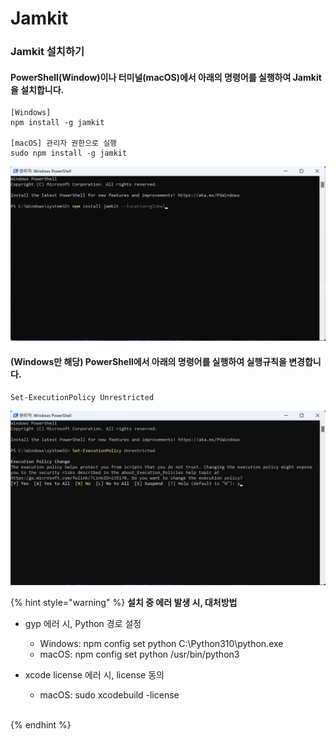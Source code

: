 # Jamkit

### Jamkit 설치하기

#### PowerShell(Window)이나 터미널(macOS)에서 아래의 명령어를 실행하여 Jamkit을 설치합니다.

```
[Windows]
npm install -g jamkit

[macOS] 관리자 권한으로 실행
sudo npm install -g jamkit
```

![](images/npm-install-jamkit.png)

#### (Windows만 해당) PowerShell에서 아래의 명령어를 실행하여 실행규칙을 변경합니다.

```
Set-ExecutionPolicy Unrestricted
```

![](images/windows-powershell-run-policy.png)

{% hint style="warning" %}
**설치 중 에러 발생 시, 대처방법**

* gyp 에러 시, Python 경로 설정
  * Windows: npm config set python C:\Python310\python.exe
  * macOS: npm config set python /usr/bin/python3

*   xcode license 에러 시, license 동의

    * macOS: sudo xcodebuild -license

    <img src="images/xcode-license-error.png" alt="" data-size="line">
{% endhint %}

